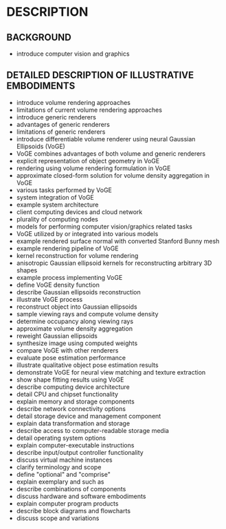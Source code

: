 # DESCRIPTION

## BACKGROUND

- introduce computer vision and graphics

## DETAILED DESCRIPTION OF ILLUSTRATIVE EMBODIMENTS

- introduce volume rendering approaches
- limitations of current volume rendering approaches
- introduce generic renderers
- advantages of generic renderers
- limitations of generic renderers
- introduce differentiable volume renderer using neural Gaussian Ellipsoids (VoGE)
- VoGE combines advantages of both volume and generic renderers
- explicit representation of object geometry in VoGE
- rendering using volume rendering formulation in VoGE
- approximate closed-form solution for volume density aggregation in VoGE
- various tasks performed by VoGE
- system integration of VoGE
- example system architecture
- client computing devices and cloud network
- plurality of computing nodes
- models for performing computer vision/graphics related tasks
- VoGE utilized by or integrated into various models
- example rendered surface normal with converted Stanford Bunny mesh
- example rendering pipeline of VoGE
- kernel reconstruction for volume rendering
- anisotropic Gaussian ellipsoid kernels for reconstructing arbitrary 3D shapes
- example process implementing VoGE
- define VoGE density function
- describe Gaussian ellipsoids reconstruction
- illustrate VoGE process
- reconstruct object into Gaussian ellipsoids
- sample viewing rays and compute volume density
- determine occupancy along viewing rays
- approximate volume density aggregation
- reweight Gaussian ellipsoids
- synthesize image using computed weights
- compare VoGE with other renderers
- evaluate pose estimation performance
- illustrate qualitative object pose estimation results
- demonstrate VoGE for neural view matching and texture extraction
- show shape fitting results using VoGE
- describe computing device architecture
- detail CPU and chipset functionality
- explain memory and storage components
- describe network connectivity options
- detail storage device and management component
- explain data transformation and storage
- describe access to computer-readable storage media
- detail operating system options
- explain computer-executable instructions
- describe input/output controller functionality
- discuss virtual machine instances
- clarify terminology and scope
- define "optional" and "comprise"
- explain exemplary and such as
- describe combinations of components
- discuss hardware and software embodiments
- explain computer program products
- describe block diagrams and flowcharts
- discuss scope and variations

